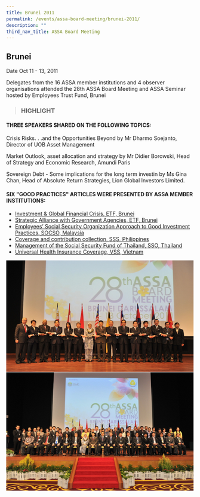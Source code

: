 ```yaml
---
title: Brunei 2011
permalink: /events/assa-board-meeting/brunei-2011/
description: ""
third_nav_title: ASSA Board Meeting
---
```

## Brunei
Date Oct 11 - 13, 2011

Delegates from the 16 ASSA member institutions and 4 observer organisations attended the 28th ASSA Board Meeting and ASSA Seminar hosted by Employees Trust Fund, Brunei


> ### HIGHLIGHT

#### THREE SPEAKERS SHARED ON THE FOLLOWING TOPICS:
Crisis Risks. . .and the Opportunities Beyond
by Mr Dharmo Soejanto, Director of UOB Asset Management

Market Outlook, asset allocation and strategy
by Mr Didier Borowski, Head of Strategy and Economic Research, Amundi Paris

Sovereign Debt - Some implications for the long term investin
by Ms Gina Chan, Head of Absolute Return Strategies, Lion Global Investors Limited.

#### SIX "GOOD PRACTICES" ARTICLES WERE PRESENTED BY ASSA MEMBER INSTITUTIONS:
* [Investment & Global Financial Crisis, ETF, Brunei](/files/ASSA%20Board%20Meeting/Brunei%202011/Investment%20&%20Global%20Financial%20Crisis,%20ETF,%20Brunei.pdf)
* [Strategic Alliance with Government Agencies, ETF, Brunei](/files/ASSA%20Board%20Meeting/Brunei%202011/Strategic%20Alliance%20with%20Government%20Agencies,%20ETF,%20Brunei.pdf)
* [Employees’ Social Security Organization Approach to Good Investment Practices, SOCSO, Malaysia](/files/ASSA%20Board%20Meeting/Brunei%202011/Employees’%20Social%20Security%20Organization%20Approach%20to%20Good%20Investment%20Practices,%20SOCSO,%20Malaysia.pdf)
* [Coverage and contribution collection, SSS, Philippines](/files/ASSA%20Board%20Meeting/Brunei%202011/Coverage%20and%20contribution%20collection,%20SSS,%20Philippines.pdf)
* [Management of the Social Security Fund of Thailand, SSO, Thailand](/files/ASSA%20Board%20Meeting/Brunei%202011/Management%20of%20the%20Social%20Security%20Fund%20of%20Thailand,%20SSO,%20Thailand.pdf)
* [Universal Health Insurance Coverage, VSS, Vietnam](/files/ASSA%20Board%20Meeting/Brunei%202011/Universal%20Health%20Insurance%20Coverage,%20VSS,%20Vietnam.pdf)


![](/images/Board%20Meeting/Brunei%202011/brunei-2011-1.jpg)